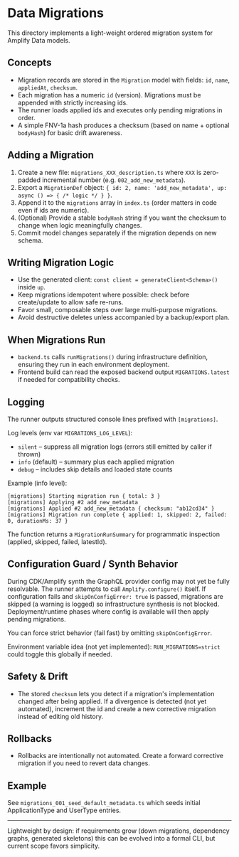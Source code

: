 # Data Migrations

This directory implements a light-weight ordered migration system for Amplify Data models.

## Concepts
- Migration records are stored in the `Migration` model with fields: `id`, `name`, `appliedAt`, `checksum`.
- Each migration has a numeric `id` (version). Migrations must be appended with strictly increasing ids.
- The runner loads applied ids and executes only pending migrations in order.
- A simple FNV-1a hash produces a checksum (based on name + optional `bodyHash`) for basic drift awareness.

## Adding a Migration
1. Create a new file: `migrations_XXX_description.ts` where `XXX` is zero-padded incremental number (e.g. `002_add_new_metadata`).
2. Export a `MigrationDef` object: `{ id: 2, name: 'add_new_metadata', up: async () => { /* logic */ } }`.
3. Append it to the `migrations` array in `index.ts` (order matters in code even if ids are numeric).
4. (Optional) Provide a stable `bodyHash` string if you want the checksum to change when logic meaningfully changes.
5. Commit model changes separately if the migration depends on new schema.

## Writing Migration Logic
- Use the generated client: `const client = generateClient<Schema>()` inside `up`.
- Keep migrations idempotent where possible: check before create/update to allow safe re-runs.
- Favor small, composable steps over large multi-purpose migrations.
- Avoid destructive deletes unless accompanied by a backup/export plan.

## When Migrations Run
- `backend.ts` calls `runMigrations()` during infrastructure definition, ensuring they run in each environment deployment.
- Frontend build can read the exposed backend output `MIGRATIONS.latest` if needed for compatibility checks.

## Logging
The runner outputs structured console lines prefixed with `[migrations]`.

Log levels (env var `MIGRATIONS_LOG_LEVEL`):
- `silent` – suppress all migration logs (errors still emitted by caller if thrown)
- `info` (default) – summary plus each applied migration
- `debug` – includes skip details and loaded state counts

Example (info level):
```
[migrations] Starting migration run { total: 3 }
[migrations] Applying #2 add_new_metadata
[migrations] Applied #2 add_new_metadata { checksum: "ab12cd34" }
[migrations] Migration run complete { applied: 1, skipped: 2, failed: 0, durationMs: 37 }
```

The function returns a `MigrationRunSummary` for programmatic inspection (applied, skipped, failed, latestId).

## Configuration Guard / Synth Behavior
During CDK/Amplify synth the GraphQL provider config may not yet be fully resolvable. The runner attempts to call `Amplify.configure()` itself. If configuration fails and `skipOnConfigError: true` is passed, migrations are skipped (a warning is logged) so infrastructure synthesis is not blocked. Deployment/runtime phases where config is available will then apply pending migrations.

You can force strict behavior (fail fast) by omitting `skipOnConfigError`.

Environment variable idea (not yet implemented): `RUN_MIGRATIONS=strict` could toggle this globally if needed.

## Safety & Drift
- The stored `checksum` lets you detect if a migration's implementation changed after being applied. If a divergence is detected (not yet automated), increment the id and create a new corrective migration instead of editing old history.

## Rollbacks
- Rollbacks are intentionally not automated. Create a forward corrective migration if you need to revert data changes.

## Example
See `migrations_001_seed_default_metadata.ts` which seeds initial ApplicationType and UserType entries.

---
Lightweight by design: if requirements grow (down migrations, dependency graphs, generated skeletons) this can be evolved into a formal CLI, but current scope favors simplicity.
